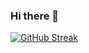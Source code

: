 ###                                                           Hi there 👋
[![GitHub Streak](https://streak-stats.demolab.com?user=tnqbao&border_radius=5&date_format=%5BY%20%5DM%20j)](https://git.io/streak-stats)
<!--
**tnqbao/tnqbao** is a ✨ _special_ ✨ repository because its `README.md` (this file) appears on your GitHub profile.

Here are some ideas to get you started:

- 🔭 I’m currently working on ...
- 🌱 I’m currently learning ...
- 👯 I’m looking to collaborate on ...
- 🤔 I’m looking for help with ...
- 💬 Ask me about ...
- 📫 How to reach me: ...
- 😄 Pronouns: ...
- ⚡ Fun fact: ...
-->
